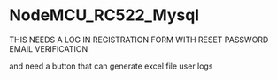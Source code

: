# NodeMCU_RC522_Mysql

THIS NEEDS A LOG IN REGISTRATION FORM WITH RESET PASSWORD EMAIL VERIFICATION

and need a button that can generate excel file user logs
